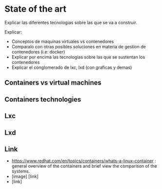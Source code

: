 # State of the art
Explicar las diferentes tecnologias sobre las que se va a construir.

Explicar:
- Conceptos de maquinas virtuales vs contenedores
- Comparalo con otras posibles soluciones en materia de gestion de contenedores (i.e: docker)
- Explicar por encima las tecnologias sobre las que se sustentan los contenedores
- Explicar el conglomerado de lxc, lxd (con graficas y demas)

## Containers vs virtual machines

## Containers technologies

## Lxc

## Lxd

## Link
- https://www.redhat.com/en/topics/containers/whats-a-linux-container : general overview of the containers and brief view the comparison of the systems.
- [image] [link]
- [link] 
